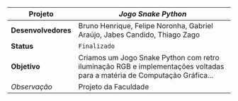 | **Projeto** | _Jogo Snake Python_ |
| --- | --- |
| **Desenvolvedores** | Bruno Henrique, Felipe Noronha, Gabriel Araújo, Jabes Candido, Thiago Zago |
| **Status** | ` Finalizado ` |
| **Objetivo** | Criamos um Jogo Snake Python com retro iluminação RGB e implementações voltadas para a matéria de Computação Gráfica... |
| _Observação_ | Projeto da Faculdade |